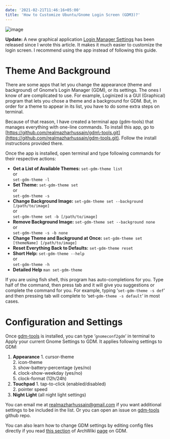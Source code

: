 ```yaml
---
date: '2021-02-21T11:46:16+05:00'
title: 'How to Customize Ubuntu/Gnome Login Screen (GDM3)?'
---
```


![image](/images/how-to-customize-ubuntu-gnome-login-screen-gdm3/pinclipart.com_gnome-clipart_142867-2.png)  
  
**Update:** A new graphical application [Login Manager Settings](http://realmazharhussain.github.io/gdm-settings) has been released since I wrote this article. It makes it much easier to customize the login screen. I recommend using the app instead of following this guide. 

Theme And Background
====================

There are some apps that let you change the appearance (theme and background) of Gnome’s Login Manager (GDM), or its settings. The ones I know of are complicated to use. For example, Loginized is a GUI (Graphical) program that lets you chose a theme and a background for GDM. But, in order for a theme to appear in its list, you have to do some extra steps on terminal.

Because of that reason, I have created a terminal app (gdm\-tools) that manages everything with one\-line commands. To install this app, go to [https://github.com/realmazharhussain/gdm\-tools.git](https://github.com/realmazharhussain/gdm-tools.git). Follow the install instructions provided there.

Once the app is installed, open terminal and type following commands for their respective actions:

* **Get a List of Available Themes:** 
`set-gdm-theme list`  
or  
`set-gdm-theme -l`
* **Set Theme:** 
`set-gdm-theme set`  
or  
`set-gdm-theme -s`
* **Change Background Image:** 
`set-gdm-theme set --background [/path/to/image]`  
or  
`set-gdm-theme set -b [/path/to/image]`
* **Remove Background Image:** 
`set-gdm-theme set --background none`  
or  
`set-gdm-theme -s -b none`
* **Change Theme and Background at Once:** 
  `set-gdm-theme set [themeName] [/path/to/image]`
* **Reset Everything Back to Defaults:** 
`set-gdm-theme reset`
* **Short Help:** 
`set-gdm-theme --help`  
or  
`set-gdm-theme -h`
* **Detailed Help** 
`man set-gdm-theme`

If you are using fish shell, this program has auto\-completions for you. Type half of the command, then press tab and it will give you suggestions or complete the command for you. For example, typing ‘`set-gdm-theme -s def`‘ and then pressing tab will complete to ‘set\-`gdm-theme -s default`‘ in most cases.

Configuration and Settings
==========================

Once [gdm\-tools](https://github.com/realmazharhussain/gdm-tools.git) is installed, you can type ‘`gnomeconf2gdm`‘ in terminal to Apply your current Gnome Settings to GDM. It applies following settings to GDM:

1. **Appearance** 
1\. cursor\-theme  
2\. icon\-theme  
3\. show\-battery\-percentage (yes/no)  
4\. clock\-show\-weekday (yes/no)  
5\. clock\-format (12h/24h)
2. **Touchpad** 
1\. tap\-to\-click (enabled/disabled)  
2\. pointer speed
3. **Night Light** 
(all night light settings)

You can email me at [realmazharhussain@gmail.com](mailto:realmazharhussain@gmail.com) if you want additional settings to be included in the list. Or you can open an issue on [gdm\-tools](https://github.com/realmazharhussain/gdm-tools.git) github repo. 

You can also learn how to change GDM settings by editing config files directly if you read [this section](https://wiki.archlinux.org/index.php/GDM#DConf_configuration) of ArchWiki [page](https://wiki.archlinux.org/index.php/GDM) on GDM.

  